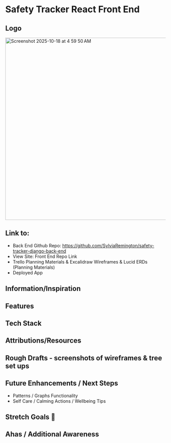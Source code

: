 # Safety Tracker React Front End

## Logo
<img width="611" height="572" alt="Screenshot 2025-10-18 at 4 59 50 AM" src="https://github.com/user-attachments/assets/52ff486f-75cb-4e9b-942f-fdda15bad912" />

## Link to:
- Back End Github Repo: https://github.com/SylviaRemington/safety-tracker-django-back-end
- View Site: Front End Repo Link
- Trello Planning Materials & Excalidraw Wireframes & Lucid ERDs (Planning Materials)
- Deployed App

## Information/Inspiration

## Features

## Tech Stack

## Attributions/Resources

## Rough Drafts - screenshots of wireframes & tree set ups

## Future Enhancements / Next Steps
- Patterns / Graphs Functionality
- Self Care / Calming Actions / Wellbeing Tips

## Stretch Goals 🚀

## Ahas / Additional Awareness
